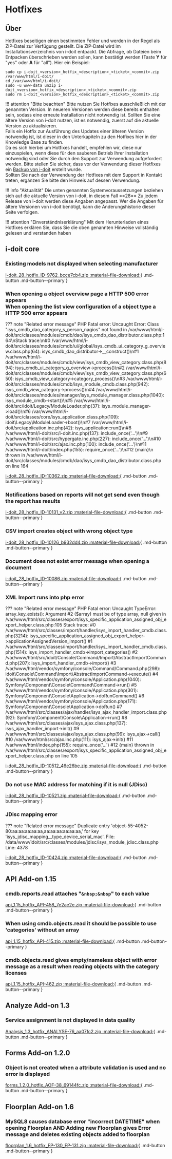 # Hotfixes

## Über

Hotfixes beseitigen einen bestimmten Fehler und werden in der Regel als ZIP-Datei zur Verfügung gestellt. Die ZIP-Datei wird im Installationsverzeichnis von i-doit entpackt. Die Abfrage, ob Dateien beim Entpacken überschrieben werden sollen, kann bestätigt werden (Taste **Y** für "yes" oder **A** für "all"). Hier ein Beispiel:

```shell
sudo cp i-doit_<version>_hotfix_<description>_<ticket>_<commit>.zip /var/www/html/i-doit/
cd /var/www/html/i-doit/
sudo -u www-data unzip i-doit_<version>_hotfix_<description>_<ticket>_<commit>.zip
sudo rm i-doit_<version>_hotfix_<description>_<ticket>_<commit>.zip
```

!!! attention "Bitte beachten"
    Bitte nutzen Sie Hotfixes ausschließlich mit der genannten Version. In neueren Versionen werden diese bereits enthalten sein, sodass eine erneute Installation nicht notwendig ist.
    Sollten Sie eine ältere Version von i-doit nutzen, ist es notwendig, zuerst auf die aktuelle Version zu aktualisieren.<br>
    Falls ein Hotfix zur Ausführung des Updates einer älteren Version notwendig ist, ist dieser in den Unterkapiteln zu den Hotfixes hier in der Knowledge Base zu finden.<br>
    Da es sich hierbei um Hotfixes handelt, empfehlen wir, diese nur einzuspielen, wenn diese für den sauberen Betrieb Ihrer Installation notwendig sind oder Sie durch den Support zur Verwendung aufgefordert werden. Bitte stellen Sie sicher, dass vor der Verwendung dieser Hotfixes ein [Backup von i-doit](../../../wartung-und-betrieb/daten-sichern-und-wiederherstellen/index.md) erstellt wurde.<br>
    Sollten Sie nach der Verwendung der Hotfixes mit dem Support in Kontakt treten, ergänzen Sie bitte den Hinweis auf dessen Verwendung.

!!! info "Aktualität"
    Die unten genannten Systemvoraussetzungen beziehen sich auf die aktuelle Version von i-doit, in diesem Fall ==28== Zu jedem Release von i-doit werden diese Angaben angepasst. Wer die Angaben für ältere Versionen von i-doit benötigt, kann die Änderungshistorie dieser Seite verfolgen.

!!! attention "Einverständniserklärung"
    Mit dem Herunterladen eines Hotfixes erklären Sie, dass Sie die oben genannten Hinweise vollständig gelesen und verstanden haben

## i-doit core

### Existing models not displayed when selecting manufacturer

[i-doit_28_hotfix_ID-9762_bcce7cb4.zip :material-file-download:](../../../assets/downloads/hotfixes/28/i-doit_28_hotfix_ID-9762_bcce7cb4.zip){ .md-button .md-button--primary }

### When opening a object overview page a HTTP 500 error appears<br> When opening the list view configuration of a object type a HTTP 500 error appears

??? note "Related error message"
    PHP Fatal error: Uncaught Error: Class "isys_cmdb_dao_category_s_person_nagios" not found in /var/www/html/i-doit/src/classes/modules/cmdb/dao/isys_cmdb_dao_distributor.class.php:164\nStack trace:\n#0 /var/www/html/i-doit/src/classes/modules/cmdb/ui/global/isys_cmdb_ui_category_g_overview.class.php(64): isys_cmdb_dao_distributor->__construct()\n#1 /var/www/html/i-doit/src/classes/modules/cmdb/view/isys_cmdb_view_category.class.php(894): isys_cmdb_ui_category_g_overview->process()\n#2 /var/www/html/i-doit/src/classes/modules/cmdb/view/isys_cmdb_view_category.class.php(650): isys_cmdb_view_category->category_process()\n#3 /var/www/html/i-doit/src/classes/modules/cmdb/isys_module_cmdb.class.php(942): isys_cmdb_view_category->process()\n#4 /var/www/html/i-doit/src/classes/modules/manager/isys_module_manager.class.php(1040): isys_module_cmdb->start()\n#5 /var/www/html/i-doit/src/idoit/Legacy/ModuleLoader.php(37): isys_module_manager->load()\n#6 /var/www/html/i-doit/src/classes/core/isys_application.class.php(109): idoit\\Legacy\\ModuleLoader->boot()\n#7 /var/www/html/i-doit/src/application.inc.php(42): isys_application::run()\n#8 /var/www/html/i-doit/src/i-doit.inc.php(137): include_once('...')\n#9 /var/www/html/i-doit/src/hypergate.inc.php(227): include_once('...')\n#10 /var/www/html/i-doit/src/ajax.inc.php(100): include_once('...')\n#11 /var/www/html/i-doit/index.php(155): require_once('...')\n#12 {main}\n thrown in /var/www/html/i-doit/src/classes/modules/cmdb/dao/isys_cmdb_dao_distributor.class.php on line 164

[i-doit_28_hotfix_ID-10362.zip :material-file-download:](../../../assets/downloads/hotfixes/28/i-doit_28_hotfix_ID-10362.zip){ .md-button .md-button--primary }

### Notifications based on reports will not get send even though the report has results

[i-doit_28_hotfix_ID-10131_v2.zip :material-file-download:](../../../assets/downloads/hotfixes/28/i-doit_28_hotfix_ID-10131_v2.zip){ .md-button .md-button--primary }

### CSV import creates object with wrong object type

[i-doit_28_hotfix_ID-10126_b932dd4.zip :material-file-download:](../../../assets/downloads/hotfixes/28/i-doit_28_hotfix_ID-10126_b932dd4.zip){ .md-button .md-button--primary }

### Document does not exist error message when opening a document

[i-doit_28_hotfix_ID-10086.zip :material-file-download:](../../../assets/downloads/hotfixes/28/i-doit_28_hotfix_ID-10086.zip){ .md-button .md-button--primary }

### XML Import runs into php error

??? note "Related error message"
    PHP Fatal error: Uncaught TypeError: array_key_exists(): Argument #2 ($array) must be of type array, null given in /var/www/html/src/classes/export/isys_specific_application_assigned_obj_export_helper.class.php:105
    Stack trace:
    #0 /var/www/html/src/classes/import/handler/isys_import_handler_cmdb.class.php(3214): isys_specific_application_assigned_obj_export_helper->applicationAssignedVersion_import()
    #1 /var/www/html/src/classes/import/handler/isys_import_handler_cmdb.class.php(1514): isys_import_handler_cmdb->import_categories()
    #2 /var/www/html/src/idoit/Console/Command/Import/AbstractImportCommand.php(207): isys_import_handler_cmdb->import()
    #3 /var/www/html/vendor/symfony/console/Command/Command.php(298): idoit\\Console\\Command\\Import\\AbstractImportCommand->execute()
    #4 /var/www/html/vendor/symfony/console/Application.php(1040): Symfony\\Component\\Console\\Command\\Command->run()
    #5 /var/www/html/vendor/symfony/console/Application.php(301): Symfony\\Component\\Console\\Application->doRunCommand()
    #6 /var/www/html/vendor/symfony/console/Application.php(171): Symfony\\Component\\Console\\Application->doRun()
    #7 /var/www/html/src/classes/ajax/handler/isys_ajax_handler_import.class.php(92): Symfony\\Component\\Console\\Application->run()
    #8 /var/www/html/src/classes/ajax/isys_ajax.class.php(137): isys_ajax_handler_import->init()
    #9 /var/www/html/src/classes/ajax/isys_ajax.class.php(99): isys_ajax->call()
    #10 /var/www/html/src/ajax.inc.php(111): isys_ajax->init()
    #11 /var/www/html/index.php(155): require_once('...')
    #12 {main}
    thrown in /var/www/html/src/classes/export/isys_specific_application_assigned_obj_export_helper.class.php on line 105

[i-doit_28_hotfix_ID-10512_46e26be.zip :material-file-download:](../../../assets/downloads/hotfixes/28/i-doit_28_hotfix_ID-10512_46e26be.zip){ .md-button .md-button--primary }

### Do not use MAC address for matching if it is null (JDisc)

[i-doit_28_hotfix_ID-10521.zip :material-file-download:](../../../assets/downloads/hotfixes/28/i-doit_28_hotfix_ID-10521.zip){ .md-button .md-button--primary }

### JDisc mapping error

??? note "Related error message"
    Duplicate entry 'object-55-4052-80:aa:aa:aa:aa:aa,aa:aa:aa:aa:aa:aa,' for key 'isys_jdisc_mapping__type_device_serial_mac'. File: /data/www/idoit/src/classes/modules/jdisc/isys_module_jdisc.class.php Line: 4378

[i-doit_28_hotfix_ID-10424.zip :material-file-download:](../../../assets/downloads/hotfixes/28/i-doit_28_hotfix_ID-10424.zip){ .md-button .md-button--primary }

## API Add-on 1.15

### cmdb.reports.read attaches "`&nbsp;&nbsp`" to each value

[api_1.15_hotfix_API-458_7e2ae2e.zip :material-file-download:](../../../assets/downloads/hotfixes/api/api_1.15_hotfix_API-458_7e2ae2e.zip){ .md-button .md-button--primary }

### When using cmdb.objects.read it should be possible to use 'categories' without an array

[api_1.15_hotfix_API-415.zip :material-file-download:](../../../assets/downloads/hotfixes/api/api_1.15_hotfix_API-415.zip){ .md-button .md-button--primary }

### cmdb.objects.read gives empty/nameless object with error message as a result when reading objects with the category licenses

[api_1.15_hotfix_API-462.zip :material-file-download:](../../../assets/downloads/hotfixes/api/api_1.15_hotfix_API-462.zip){ .md-button .md-button--primary }

## Analyze Add-on 1.3

### Service assignment is not displayed in data quality

[Analysis_1.3_hotfix_ANALYSE-76_aa07fc2.zip :material-file-download:](../../../assets/downloads/hotfixes/analyze/Analysis_1.3_hotfix_ANALYSE-76_aa07fc2.zip){ .md-button .md-button--primary }

## Forms Add-on 1.2.0

### Object is not created when a attribute validation is used and no error is displayed

[forms_1.2.0_hotfix_AOF-38_69144fc.zip :material-file-download:](../../../assets/downloads/hotfixes/forms/forms_1.2.0_hotfix_AOF-38_69144fc.zip){ .md-button .md-button--primary }

## Floorplan Add-on 1.6

### MySQL8 causes database error "incorrect DATETIME" when opening Floorplan AND Adding new Floorplan gives Error message and deletes existing objects added to floorplan

[floorplan_1.6_hotfix_FP-130_FP-131.zip :material-file-download:](../../../assets/downloads/hotfixes/floorplan/floorplan_1.6_hotfix_FP-130_FP-131.zip){ .md-button .md-button--primary }
